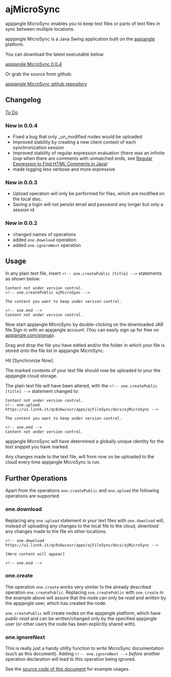 <!-- one.upload https://u1.linnk.it/qc8sbw/usr/apps/ajFileSync/docs/ajMicroSync -->
ajMicroSync
==========

appjangle MicroSync enables you to keep text files or parts of text files in sync between multiple locations.

appjangle MicroSync is a Java Swing application built on the [appjangle](http://appjangle.com) platform.

You can download the latest executable below:

[appjangle MicroSync 0.0.4](https://dl.dropbox.com/u/957046/onedb/mvn-releases/aj/apps/microsync/ajMicroSync/0.0.4/ajMicroSync-0.0.4-jar-with-dependencies.jar)

Or grab the source from github:

[appjangle MicroSync github repository](https://github.com/mxro/ajMicroSync)

## Changelog

[To Do](http://slicnet.com/mxrogm/mxrogm/apps/edit/docs/3/doc)

### New in 0.0.4

- Fixed a bug that only _un_modified nodes would be uploaded
- Improved stability by creating a new client context of each synchronization session
- Improved stability of regular expression evaluation (there was an infinite loop 
when there are comments with unmatched ends, see 
[Regular Expression to Find HTML Comments in Java](http://maxrohde.com/2012/08/17/regular-expression-to-find-html-comments-in-java/))
- made logging less verbose and more expressive

### New in 0.0.3

- Upload operation will only be performed for files, which are modified on the local disc.
- Saving a login will not persist email and password any longer but only a session id.

### New in 0.0.2

- changed names of operations 
- added `one.download` operation
- added `one.ignoreNext` operation

## Usage

In any plain text file, insert <!-- one.ignoreNext -->`<!-- one.createPublic [title] -->` statements as shown below.    
 
<!-- one.ignoreNext -->  
   
    Content not under version control.
    <!-- one.createPublic ajMicroSync -->   
 
    The content you want to keep under version control.
 
<!-- one.ignoreNext -->
    
    <!-- one.end -->    
    Content not under version control.    

Now start appjangle MicroSync by double-clicking on the downloaded JAR file.Sign in with an appjangle account. 
(You can easily sign up for free on [appjangle.com/signup](http://appjangle.com)).

Drag and drop the file you have edited and/or the folder in which your file is stored onto the file list in appjangle MicroSync.

Hit [Synchronize Now].

The marked contents of your text file should now be uploaded to your the appjangle cloud storage. 

The plain text file will have been altered, with the <!-- one.ignoreNext -->`<!-- one.createPublic [title] -->` statement changed to:    

<!-- one.ignoreNext -->

    Content not under version control.    
    <!-- one.upload https://u1.linnk.it/qc8sbw/usr/apps/ajFileSync/docs/ajMicroSync -->
    
    The content you want to keep under version control.
    
<!-- one.ignoreNext -->

    <!-- one.end -->    
    Content not under version control.    

appjangle MicroSync will have determined a globally unique identity for the text snippet you have marked.

Any changes made to the text file, will from now on be uploaded to the cloud every time appjangle MicroSync is run.

## Further Operations

Apart from the operations `one.createPublic` and `one.upload` the following operations are supported:

### one.download

Replacing any `one.upload` statement in your text files with `one.download` will,
instead of uploading any changes to the local file to the cloud, *download* any
changes made to the file on other locations.

<!-- one.ignoreNext -->

    <!-- one.download https://u1.linnk.it/qc8sbw/usr/apps/ajFileSync/docs/ajMicroSync -->
    
    [Here content will appear]

<!-- one.ignoreNext -->

    <!-- one.end -->

### one.create

The operation `one.create` works very similar to the already described operation `one.createPublic`.
Replacing `one.createPublic` with `one.create` in the example above will assure that
the node can only be *read* and *written* by the appjangle user, which has created the node.

`one.createPublic` will create nodes on the appjangle platform, which have *public read* and
can be written/changed only by the specified appjangle user (or other users the node has
been explicitly shared with).

### one.ignoreNext

This is really just a handy utility function to write MicroSync documentation (such as
this document). Adding <!-- one.ignoreNext -->`<!-- one.ignoreNext -->` *before* another
operation declaration will lead to this operation being ignored.

See the [source code of this document](http://u1.linnk.it/qc8sbw/usr/apps/ajFileSync/docs/ajMicroSync.value.md) for example usages.

<!-- one.end -->
